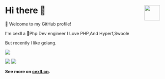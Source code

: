 # Hi there 👋 <img src="https://cdn.jsdelivr.net/gh/sy-records/staticfile@master/images/202007/huaji.gif" align="right" height="50" />


🎉 Welcome to my GitHub profile!

I'm cexll  a 🐳Php Dev engineer I Love PHP,And Hyperf,Swoole

But recently I like golang.


<!-- ![Anurag's github stats](https://github-readme-stats.vercel.app/api?username=cexll&show_icons=true&icon_color=805AD5&text_color=718096&bg_color=ffffff&hide_title=true) -->
![](https://github-profile-summary-cards.vercel.app/api/cards/profile-details?username=cexll&theme=github)

<!-- ![](https://github-profile-summary-cards.vercel.app/api/cards/repos-per-language?username=cexll&theme=github) -->
![](https://github-profile-summary-cards.vercel.app/api/cards/most-commit-language?username=cexll&theme=github)
![](https://github-profile-summary-cards.vercel.app/api/cards/stats?username=cexll&theme=github)
<!-- ![](https://github-profile-summary-cards.vercel.app/api/cards/productive-time?username=cexll&theme=github) -->


**See more on [cexll.cn](https://cexll.cn).**
